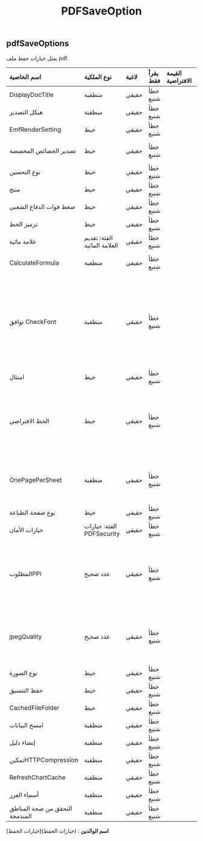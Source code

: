 ﻿---
title: PDFSaveOption
second_title: Aspose.Cells Cloud Documen
type: docs
url: /ar/specification/model/pdfsaveoptions/
description: "Aspose.Cells مواصفات النموذج السحابي: PdfSaveOptions. تعامل بسهولة مع Excel ومستندات جداول البيانات الأخرى التي تحتوي على ميزات مثل الفتح والتوليد والتحرير والتقسيم والدمج والمقارنة والتحويل"
weight: 50
---
## **pdfSaveOptions**

 يمثل خيارات حفظ ملف pdf.

| اسم الخاصية| نوع الملكية| لاغية| يقرأ فقط| القيمة الافتراضية| وصف|
|:- |:- |:- |:- |:- |:- |
| DisplayDocTitle| منطقية| حقيقي| خطأ شنيع|| يشير إلى ما إذا كان شريط عنوان النافذة يجب أن يعرض عنوان المستند.|
| هيكل التصدير| منطقية| حقيقي| خطأ شنيع|| يشير إلى ما إذا كان سيتم تصدير بنية المستند.|
| EmfRenderSetting| خيط| حقيقي| خطأ شنيع|| الإعداد لتقديم ملف تعريف Emf.|
| تصدير الخصائص المخصصة| خيط| حقيقي| خطأ شنيع|| يحدد طريقة تصدير CustomDocumentPropertyCollection إلى الملف PDF.|
| نوع التحسين| خيط| حقيقي| خطأ شنيع|| الحصول على نوع تحسين pdf وتعيينه.|
| منتج| خيط| حقيقي| خطأ شنيع|| الحصول على منتج مستند pdf الذي تم إنشاؤه وتعيينه.|
| ضغط قوات الدفاع الشعبي| خيط| حقيقي| خطأ شنيع||أشر إلى خوارزمية الضغط.|
| ترميز الخط| خيط| حقيقي| خطأ شنيع|| الحصول على أو تعيين ترميز الخط المضمن في ملف pdf.|
| علامة مائية| الفئة: تقديم العلامة المائية| حقيقي| خطأ شنيع|| الحصول على العلامة المائية أو تعيينها للإخراج.|
| CalculateFormula| منطقية| حقيقي| خطأ شنيع|| يشير إلى ما إذا كان سيتم حساب الصيغ قبل حفظ ملف pdf. القيمة الافتراضية خاطئة.|
| توافق CheckFont| منطقية| حقيقي| خطأ شنيع|| يشير إلى ما إذا كان يجب التحقق من توافق الخط لكل حرف في النص. القيمة الافتراضية هي الحقيقية. تعطيل هذه الخاصية قد يعطي أداء أفضل. ولكن عندما لا يمكن استخدام الخط الافتراضي أو المحدد للنص/الحرف لعرضه، فقد تظهر أحرف غير قابلة للقراءة (مثل الكتلة) في ملف pdf الذي تم إنشاؤه. في مثل هذه الحالة، يجب على المستخدم الاحتفاظ بهذه الخاصية على أنها صحيحة بحيث يمكن البحث عن الخط البديل واستخدامه لعرض النص بدلاً من ذلك؛|
| امتثال| خيط| حقيقي| خطأ شنيع|| سيتم تحويل المصنف إلى pdf وفقًا لـ PdfCompliance في هذه الخاصية.|
| الخط الافتراضي| خيط| حقيقي| خطأ شنيع||عندما تكون الأحرف الموجودة في Excel عبارة عن Unicode ولا يتم تعيينها بالخط الصحيح في نمط الخلية، فقد تظهر ككتلة في ملف pdf، صورة. قم بتعيين الخط الافتراضي مثل MingLiu أو MS Gothic لإظهار هذه الأحرف. إذا لم يتم تعيين هذه الخاصية، فسيستخدم Aspose.Cells الخط الافتراضي للنظام لإظهار أحرف Unicode هذه.|
| OnePagePerSheet| منطقية| حقيقي| خطأ شنيع|| إذا كان OnePagePerSheet صحيحًا، فسيتم إخراج كل محتوى ورقة واحدة إلى صفحة واحدة فقط في النتيجة. سيكون حجم الورق الخاص بإعداد الصفحات غير صالح، وستظل الإعدادات الأخرى لإعداد الصفحات سارية المفعول.|
| نوع صفحة الطباعة| خيط| حقيقي| خطأ شنيع|| يشير إلى الصفحات التي لن تتم طباعتها.|
| خيارات الأمان| الفئة: خيارات PDFSecurity| حقيقي| خطأ شنيع|| اضبط هذه الخيارات عندما تكون هناك حاجة إلى الأمان في نتيجة xls2pdf.|
| المطلوبPPI| عدد صحيح| حقيقي| خطأ شنيع||قم بتعيين PPI المطلوب (بكسل لكل بوصة) لإعادة تشكيل الصور وجودة jpeg سيتم تحويل جميع الصور إلى JPEG مع إعداد الجودة المحدد، وسيتم إعادة تشكيل الصور التي تكون أكبر من PPI المحدد (بكسل لكل بوصة). وحدات البكسل المطلوبة لكل بوصة. 220 جودة عالية. 150 جودة الشاشة. 96 جودة البريد الإلكتروني.|
| jpegQuality| عدد صحيح| حقيقي| خطأ شنيع|| قم بتعيين PPI المطلوب (بكسل لكل بوصة) لإعادة تشكيل الصور وجودة jpeg سيتم تحويل جميع الصور إلى JPEG مع إعداد الجودة المحدد، وسيتم إعادة تشكيل الصور التي تكون أكبر من PPI المحدد (بكسل لكل بوصة). 0 - 100% JPEG الجودة.|
| نوع الصورة| خيط| حقيقي| خطأ شنيع|| يمثل نوع الصورة عند تحويل المخطط والشكل.|
| حفظ التنسيق| خيط| حقيقي| خطأ شنيع|||
| CachedFileFolder| خيط| حقيقي| خطأ شنيع|||
| امسح البيانات| منطقية| حقيقي| خطأ شنيع|||
| إنشاء دليل| منطقية| حقيقي| خطأ شنيع|||
| تمكينHTTPCompression| منطقية| حقيقي| خطأ شنيع|||
| RefreshChartCache| منطقية| حقيقي| خطأ شنيع|||
|أسماء الفرز| منطقية| حقيقي| خطأ شنيع|||
| التحقق من صحة المناطق المندمجة| منطقية| حقيقي| خطأ شنيع|||

**اسم الوالدين** : (خيارات الحفظ)[خيارات الحفظ]